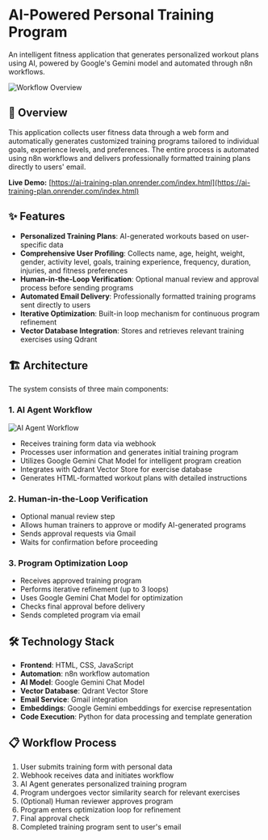 # AI-Powered Personal Training Program

An intelligent fitness application that generates personalized workout plans using AI, powered by Google's Gemini model and automated through n8n workflows.

![Workflow Overview](assets/training_program.png)

## 🎯 Overview

This application collects user fitness data through a web form and automatically generates customized training programs tailored to individual goals, experience levels, and preferences. The entire process is automated using n8n workflows and delivers professionally formatted training plans directly to users' email.

**Live Demo:** [https://ai-training-plan.onrender.com/index.html](https://ai-training-plan.onrender.com/index.html)

## ✨ Features

- **Personalized Training Plans**: AI-generated workouts based on user-specific data
- **Comprehensive User Profiling**: Collects name, age, height, weight, gender, activity level, goals, training experience, frequency, duration, injuries, and fitness preferences
- **Human-in-the-Loop Verification**: Optional manual review and approval process before sending programs
- **Automated Email Delivery**: Professionally formatted training programs sent directly to users
- **Iterative Optimization**: Built-in loop mechanism for continuous program refinement
- **Vector Database Integration**: Stores and retrieves relevant training exercises using Qdrant

## 🏗️ Architecture

The system consists of three main components:

### 1. AI Agent Workflow 

![AI Agent Workflow](assets/workflow.png)

- Receives training form data via webhook
- Processes user information and generates initial training program
- Utilizes Google Gemini Chat Model for intelligent program creation
- Integrates with Qdrant Vector Store for exercise database
- Generates HTML-formatted workout plans with detailed instructions

### 2. Human-in-the-Loop Verification 

- Optional manual review step
- Allows human trainers to approve or modify AI-generated programs
- Sends approval requests via Gmail
- Waits for confirmation before proceeding

### 3. Program Optimization Loop

- Receives approved training program
- Performs iterative refinement (up to 3 loops)
- Uses Google Gemini Chat Model for optimization
- Checks final approval before delivery
- Sends completed program via email

## 🛠️ Technology Stack

- **Frontend**: HTML, CSS, JavaScript
- **Automation**: n8n workflow automation
- **AI Model**: Google Gemini Chat Model
- **Vector Database**: Qdrant Vector Store
- **Email Service**: Gmail integration
- **Embeddings**: Google Gemini embeddings for exercise representation
- **Code Execution**: Python for data processing and template generation

## 📋 Workflow Process

1. User submits training form with personal data
2. Webhook receives data and initiates workflow
3. AI Agent generates personalized training program
4. Program undergoes vector similarity search for relevant exercises
5. (Optional) Human reviewer approves program
6. Program enters optimization loop for refinement
7. Final approval check
8. Completed training program sent to user's email
